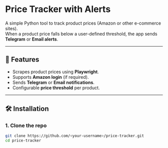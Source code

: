 # Price Tracker with Alerts

A simple Python tool to track product prices (Amazon or other e-commerce sites).  
When a product price falls below a user-defined threshold, the app sends **Telegram** or **Email alerts**.

---

## 🚀 Features
- Scrapes product prices using **Playwright**.
- Supports **Amazon login** (if required).
- Sends **Telegram** or **Email notifications**.
- Configurable **price threshold** per product.

---

## 🛠️ Installation

### 1. Clone the repo
```bash
git clone https://github.com/<your-username>/price-tracker.git
cd price-tracker
